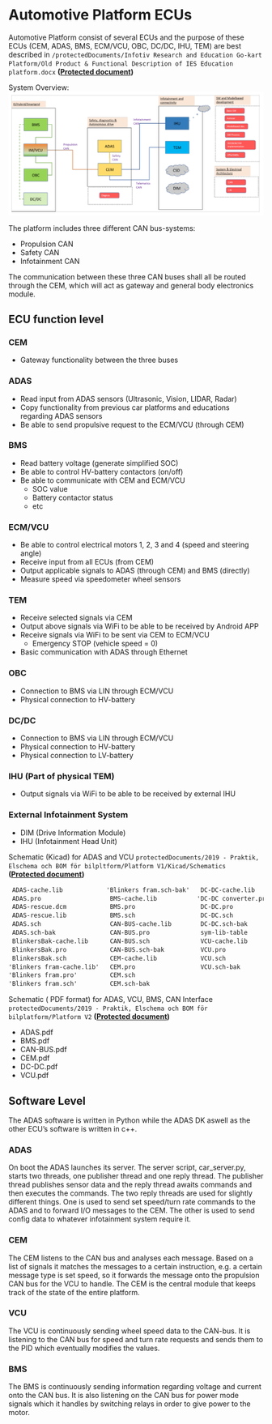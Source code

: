 # Automotive Platform ECUs
Automotive Platform consist of several ECUs and the purpose of these ECUs (CEM, ADAS, BMS, ECM/VCU, OBC, DC/DC, IHU, TEM) are best described in `/protectedDocuments/Infotiv Research and Education Go-kart Platform/Old Product & Functional Description of IES Education platform.docx` **([Protected document](contact.md))**

System Overview:
![System Overview!](assets/images/system-overview.png "System Overview")

The platform includes three different CAN bus-systems:

- Propulsion CAN
- Safety CAN
- Infotainment CAN


The communication between these three CAN buses shall all be routed through the CEM, which will act as gateway and general body electronics module.

## ECU function level

### CEM 
- Gateway functionality between the three buses
          
### ADAS
- Read input from ADAS sensors (Ultrasonic, Vision, LIDAR, Radar)
- Copy functionality from previous car platforms and educations regarding ADAS sensors
- Be able to send propulsive request to the ECM/VCU (through CEM)

### BMS
- Read battery voltage (generate simplified SOC)
- Be able to control HV-battery contactors (on/off)
- Be able to communicate with CEM and ECM/VCU
	* SOC value 
	* Battery contactor status
	* etc
      
### ECM/VCU
- Be able to control electrical motors 1, 2, 3 and 4 (speed and steering angle)
- Receive input from all ECUs (from CEM)
- Output applicable signals to ADAS (through CEM) and BMS (directly)
- Measure speed via speedometer wheel sensors

### TEM
- Receive selected signals via CEM
- Output above signals via WiFi to be able to be received by Android APP
- Receive signals via WiFi to be sent via CEM to ECM/VCU
	* Emergency STOP (vehicle speed = 0)
- Basic communication with ADAS through Ethernet

### OBC
- Connection to BMS via LIN through ECM/VCU
- Physical connection to HV-battery

### DC/DC
- Connection to BMS via LIN through ECM/VCU
- Physical connection to HV-battery
- Physical connection to LV-battery

### IHU (Part of physical TEM)
- Output signals via WiFi to be able to be received by external IHU


### External Infotainment System
- DIM (Drive Information Module)
- IHU (Infotainment Head Unit)

Schematic (Kicad) for ADAS and VCU `protectedDocuments/2019 - Praktik, Elschema och BOM för bilpltform/Platform V1/Kicad/Schematics` **([Protected document](contact.md))**

```txt
 ADAS-cache.lib            'Blinkers fram.sch-bak'   DC-DC-cache.lib
 ADAS.pro                   BMS-cache.lib           'DC-DC converter.pro'
 ADAS-rescue.dcm            BMS.pro                  DC-DC.pro
 ADAS-rescue.lib            BMS.sch                  DC-DC.sch
 ADAS.sch                   CAN-BUS-cache.lib        DC-DC.sch-bak
 ADAS.sch-bak               CAN-BUS.pro              sym-lib-table
 BlinkersBak-cache.lib      CAN-BUS.sch              VCU-cache.lib
 BlinkersBak.pro            CAN-BUS.sch-bak          VCU.pro
 BlinkersBak.sch            CEM-cache.lib            VCU.sch
'Blinkers fram-cache.lib'   CEM.pro                  VCU.sch-bak
'Blinkers fram.pro'         CEM.sch
'Blinkers fram.sch'         CEM.sch-bak
```

Schematic ( PDF format) for ADAS, VCU, BMS, CAN Interface `protectedDocuments/2019 - Praktik, Elschema och BOM för bilplatform/Platform V2` **([Protected document](contact.md))**

- ADAS.pdf
- BMS.pdf
- CAN-BUS.pdf
- CEM.pdf
- DC-DC.pdf
- VCU.pdf


## Software Level
The ADAS software is written in Python while the ADAS DK aswell as the other ECU’s software is written in c++. 

### ADAS
On boot the ADAS launches its server. The server script, car_server.py, starts two threads, one publisher thread and one reply thread. The publisher thread publishes sensor data and the reply thread awaits commands and then executes the commands. 
The two reply threads are used for slightly different things. One is used to send set speed/turn rate commands to the ADAS and to forward I/O messages to the CEM. The other is used to send config data to whatever infotainment system require it.

### CEM
The CEM listens to the CAN bus and analyses each message. Based on a list of signals it matches the messages to a certain instruction, e.g. a certain message type is set speed, so it forwards the message onto the propulsion CAN bus for the VCU to handle. The CEM is the central module that keeps track of the state of the entire platform.

### VCU
The VCU is continuously sending wheel speed data to the CAN-bus. It is listening to the CAN bus for speed and turn rate requests and sends them to the PID which eventually modifies the values.

### BMS
The BMS is continuously sending information regarding voltage and current onto the CAN bus. It is also listening on the CAN bus for power mode signals which it handles by switching relays in order to give power to the motor.

